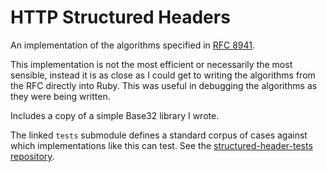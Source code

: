 
HTTP Structured Headers
=======================

An implementation of the algorithms specified in [RFC 8941][RFC8941].

This implementation is not the most efficient or necessarily the most sensible,
instead it is as close as I could get to writing the algorithms from the RFC
directly into Ruby.  This was useful in debugging the algorithms as they were
being written.

Includes a copy of a simple Base32 library I wrote.

The linked `tests` submodule defines a standard corpus of cases against which
implementations like this can test.  See the [structured-header-tests repository][tests].

[RFC8941]: https://datatracker.ietf.org/doc/html/rfc8941
[tests]: https://github.com/httpwg/structured-header-tests/

